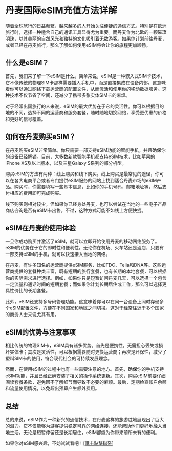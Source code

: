 # 丹麦国际eSIM充值方法详解

随着全球旅行的日益频繁，越来越多的人开始关注便捷的通信方式。特别是在欧洲旅行时，选择一种适合自己的通讯工具显得尤为重要。而丹麦作为北欧的一颗璀璨明珠，以其美丽的自然风光和独特的文化吸引着无数游客。如果你计划前往丹麦，或者已经在丹麦旅行，那么了解如何使用eSIM将会让你的旅程更加顺畅。

## 什么是eSIM？

首先，我们来了解一下eSIM是什么。简单来说，eSIM是一种嵌入式SIM卡技术，它不像传统的物理SIM卡那样需要插入手机中，而是直接集成在设备内部。这意味着你可以通过网络下载运营商的配置文件，从而激活和使用你的移动数据服务。这种技术不仅节省了空间，还减少了携带多张实体SIM卡的麻烦。

对于经常出国旅行的人来说，eSIM的最大优势在于它的灵活性。你可以根据目的地的不同，选择不同的运营商和服务套餐，随时随地切换网络，享受更优惠的价格和更好的信号覆盖。

## 如何在丹麦购买eSIM？

在丹麦购买eSIM非常简单。你只需要一部支持eSIM功能的智能手机，并且确保你的设备已经解锁。目前，大多数新款智能手机都支持eSIM技术，比如苹果的iPhone XS及以上版本，以及三星Galaxy S系列的部分机型。

购买eSIM的方法有两种：线上购买和线下购买。线上购买是最常见的途径，你可以在各大电商平台或者专门提供eSIM服务的网站上找到适合丹麦市场的eSIM产品。购买时，你需要填写一些基本信息，比如你的手机号码、邮箱地址等，然后支付相应的费用即可完成购买。

线下购买则相对较少，但如果你已经身处丹麦，也可以尝试在当地的一些电子产品商店咨询是否有eSIM卡出售。不过，这种方式可能不如线上方便快捷。

## eSIM在丹麦的使用体验

一旦你成功购买并激活了eSIM，就可以立即开始使用丹麦的移动网络服务了。eSIM的优势在于它的即时性和便利性。无论你在机场、火车站还是酒店，只要有一部支持eSIM的手机，就可以快速接入当地的网络。

在丹麦，有许多知名的运营商提供eSIM服务，比如TDC、Telia和DNA等。这些运营商提供的套餐种类丰富，既有短期的旅行套餐，也有长期的本地套餐，可以根据你的实际需求进行选择。例如，如果你只是短暂访问丹麦几天，可以选择一个包含一定流量和通话时间的短期套餐；而如果你计划长期居住或工作，那么可以选择更具性价比的长期套餐。

此外，eSIM还支持多号码管理功能。这意味着你可以在同一台设备上同时存储多个eSIM配置文件，方便在不同国家和地区之间切换。这对于经常往返于多个国家的商务人士来说尤其有用。

## eSIM的优势与注意事项

相比传统的物理SIM卡，eSIM具有诸多优势。首先是便携性，无需担心丢失或损坏实体卡；其次是灵活性，可以根据需要随时更换运营商；再次是环保性，减少了塑料SIM卡的使用，符合现代社会的可持续发展理念。

然而，在使用eSIM的过程中也有一些需要注意的地方。首先，确保你的手机支持eSIM功能，并且已经正确安装了相关的操作系统更新。其次，购买eSIM前要仔细阅读套餐条款，避免因不了解细节而导致不必要的麻烦。最后，定期检查账户余额和流量使用情况，以免超出预算产生额外费用。

## 总结

总的来说，eSIM作为一种新兴的通信技术，在丹麦这样的旅游胜地展现出了巨大的潜力。它不仅能够为游客提供稳定可靠的网络连接，还能帮助他们更好地融入当地生活。无论是短暂停留还是长期居住，eSIM都能为你带来前所未有的便利。

如果你对eSIM感兴趣，不妨试试看吧！[[購卡點擊聯系](https://t.me/s/esim1088)]